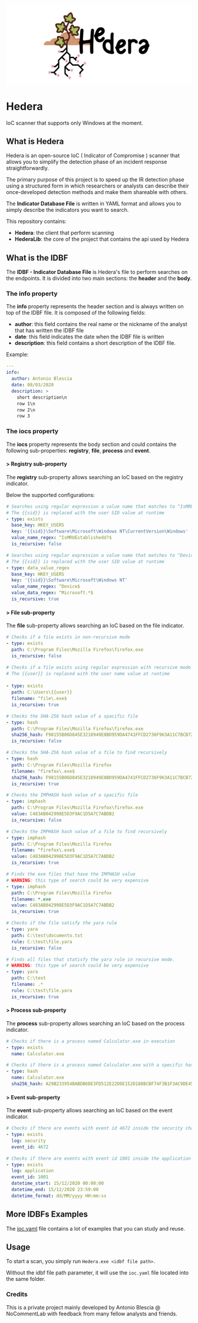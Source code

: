 ![Hedera-Banner](./assets/banner.png)

# Hedera

IoC scanner that supports only Windows at the moment.

## What is Hedera

Hedera is an open-source IoC ( Indicator of Compromise ) scanner that allows you to simplify the detection phase of an incident response straightforwardly. 

The primary purpose of this project is to speed up the IR detection phase using a structured form in which researchers or analysts can describe their once-developed detection methods and make them shareable with others.

The **Indicator Database File** is written in YAML format and allows you to simply describe the indicators you want to search.

This repository contains:

- **Hedera**: the client that perform scanning
- **HederaLib**: the core of the project that contains the api used by Hedera

## What is the IDBF

The **IDBF - Indicator Database File** is Hedera's file to perform searches on the endpoints. It is divided into two main sections: the **header** and the **body**.

### The info property

The **info** property represents the header section and is always written on top of the IDBF file. It is composed of the following fields:

- **author**: this field contains the real name or the nickname of the analyst that has written the IDBF file
- **date**: this field indicates the date when the IDBF file is written
- **description**: this field contains a short description of the IDBF file.

Example:

```yaml
---
info:
  author: Antonio Blescia
  date: 08/03/2020
  description: >
    short description\n
    row 1\n
    row 2\n
    row 3
```

### The iocs property

The **iocs** property represents the body section and could contains the following sub-properties: **registry**, **file**, **process** and **event**.

#### > **Registry sub-property**

The **registry** sub-property allows searching an IoC based on the registry indicator. 

Below the supported configurations:

```yaml
# Searches using regular expression a value name that matches to ^IsMRUEstablishedd?$ regex inside the HKEY_USERS\{{sid}}\Software\Microsoft\Windows NT\CurrentVersion\Windows registry.
# The {{sid}} is replaced with the user SID value at runtime
- type: exists
  base_key: HKEY_USERS
  key: '{{sid}}\Software\Microsoft\Windows NT\CurrentVersion\Windows'
  value_name_regex: ^IsMRUEstablishedd?$
  is_recursive: false
```

```yaml
# Searches using regular expression a value name that matches to ^Device$ regex and value data that matches to ^Microsoft.*$ regex inside the HKEY_USERS\{{sid}}\Software\Microsoft\Windows NT registry. In this case the recursive search is enabled.
# The {{sid}} is replaced with the user SID value at runtime 
- type: data_value_regex
  base_key: HKEY_USERS
  key: '{{sid}}\Software\Microsoft\Windows NT'
  value_name_regex: ^Device$
  value_data_regex: ^Microsoft.*$
  is_recursive: true
```

#### > **File sub-property**

The **file** sub-property allows searching an IoC based on the file indicator.

```yaml
# Checks if a file exists in non-recursive mode
- type: exists
  path: C:\Program Files\Mozilla Firefox\firefox.exe
  is_recursive: false
```

```yaml
# Checks if a file exists using regular expression with recursive mode 
# The {{user}} is replaced with the user name value at runtime

- type: exists
  path: C:\Users\{{user}}
  filename: ^file\.exe$
  is_recursive: true
```

```yaml
# Checks the SHA-256 hash value of a spacific file
- type: hash
  path: C:\Program Files\Mozilla Firefox\firefox.exe
  sha256_hash: F98155B06D845E3218949E8BD959DA4741FFCD2736F963A11C7BCB7230460279
  is_recursive: false
```

```yaml
# Checks the SHA-256 hash value of a file to find recursively
- type: hash
  path: C:\Program Files\Mozilla Firefox
  filename: ^firefox\.exe$
  sha256_hash: F98155B06D845E3218949E8BD959DA4741FFCD2736F963A11C7BCB7230460279
  is_recursive: true
```

```yaml
# Checks the IMPHASH hash value of a spacific file
- type: imphash
  path: C:\Program Files\Mozilla Firefox\firefox.exe
  value: C483AB042998E5D3F9AC1D5A7C7ABDB2
  is_recursive: false
```

```yaml
# Checks the IMPHASH hash value of a file to find recursively
- type: imphash
  path: C:\Program Files\Mozilla Firefox
  filename: ^firefox\.exe$
  value: C483AB042998E5D3F9AC1D5A7C7ABDB2
  is_recursive: true
```

```yaml
# Finds the exe files that have the IMPHASH value
# WARNING: this type of search could be very expensive 
- type: imphash
  path: C:\Program Files\Mozilla Firefox
  filename: *.exe
  value: C483AB042998E5D3F9AC1D5A7C7ABDB2
  is_recursive: true
```

```yaml
# Checks if the file satisfy the yara rule
- type: yara
  path: C:\test\documento.txt
  rule: C:\test\file.yara
  is_recursive: false
```

```yaml
# Finds all files that statisfy the yara rule in recursive mode.
# WARNING: this type of search could be very expensive 
- type: yara
  path: C:\test
  filename: .*
  rule: C:\test\file.yara
  is_recursive: true
```

#### > **Process sub-property**

The **process** sub-property allows searching an IoC based on the process indicator.

```yaml
# Checks if there is a process named Calculator.exe in execution
- type: exists
  name: Calculator.exe
```

```yaml
# Checks if there is a process named Calculator.exe with a specific hash in execution
- type: hash
  name: Calculator.exe
  sha256_hash: A29B233954BABDB6DE3FD512E22D0E152D188BCBF74F3B1F3AC9DE450007B769
```

#### > **Event sub-property**

The **event** sub-property allows searching an IoC based on the event indicator.

```yaml
# Checks if there are events with event id 4672 inside the security channel
- type: exists
  log: security
  event_id: 4672
```

```yaml
# Checks if there are events with event id 1001 inside the application channel in a particula time range
- type: exists
  log: application
  event_id: 1001
  datetime_start: 15/12/2020 00:00:00
  datetime_end: 15/12/2020 23:59:00
  datetime_format: dd/MM/yyyy HH:mm:ss
```

## More IDBFs Examples

The [ioc.yaml](./Hedera/ioc.yaml) file contains a lot of examples that you can study and reuse. 

## Usage

To start a scan, you simply run `Hedera.exe <idbf file path>`. 

Without the idbf file path parameter, it will use the `ioc.yaml` file located into the same folder.

### Credits

This is a private project mainly developed by Antonio Blescia @ NoCommentLab with feedback from many fellow analysts and friends.
